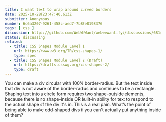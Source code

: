 ```yaml
---
title: I want text to wrap around curved borders
date: 2025-10-28T23:47:40.613Z
submitter: Anonymous
number: 6c6a3207-9261-458c-aed7-7b87e8198376
tags: [ css ]
discussion: https://github.com/WebWeWant/webwewant.fyi/discussions/681419258d5473007ee1a5cc
status: discussing
related:
  - title: CSS Shapes Module Level 1
    url: https://www.w3.org/TR/css-shapes-1/
    type: spec
  - title: CSS Shapes Module Level 2 (Draft)
    url: https://drafts.csswg.org/css-shapes-2/
    type: draft
---
```


You can make a div circular with 100% border-radius. But the text inside that div is not aware of the border-radius and continues to be a rectangle. Shaping text into a circle form requires two shape-outside elements, because there is no shape-inside OR built-in ability for text to respond to the actual shape of the div it's in. This is a real pain. What's the point of being able to make odd-shaped divs if you can't actually put anything inside of them?
